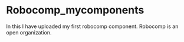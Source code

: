 # Robocomp_mycomponents
In this I have uploaded my first robocomp component.
Robocomp is an open organization.
